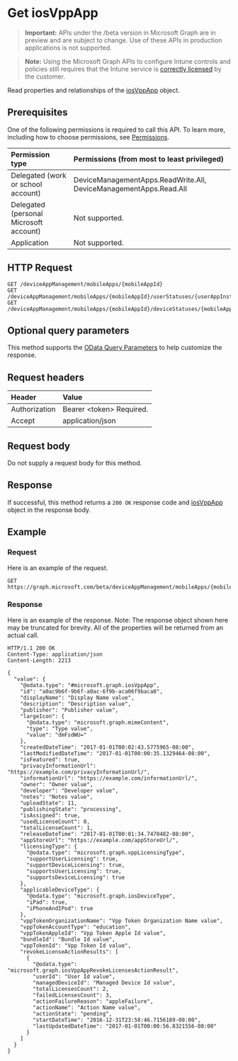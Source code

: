 ﻿# Get iosVppApp

> **Important:** APIs under the /beta version in Microsoft Graph are in preview and are subject to change. Use of these APIs in production applications is not supported.

> **Note:** Using the Microsoft Graph APIs to configure Intune controls and policies still requires that the Intune service is [correctly licensed](https://go.microsoft.com/fwlink/?linkid=839381) by the customer.

Read properties and relationships of the [iosVppApp](../resources/intune-apps-iosvppapp.md) object.
## Prerequisites
One of the following permissions is required to call this API. To learn more, including how to choose permissions, see [Permissions](../../../concepts/permissions-reference.md).

|Permission type|Permissions (from most to least privileged)|
|:---|:---|
|Delegated (work or school account)|DeviceManagementApps.ReadWrite.All, DeviceManagementApps.Read.All|
|Delegated (personal Microsoft account)|Not supported.|
|Application|Not supported.|

## HTTP Request
<!-- {
  "blockType": "ignored"
}
-->
``` http
GET /deviceAppManagement/mobileApps/{mobileAppId}
GET /deviceAppManagement/mobileApps/{mobileAppId}/userStatuses/{userAppInstallStatusId}/app
GET /deviceAppManagement/mobileApps/{mobileAppId}/deviceStatuses/{mobileAppInstallStatusId}/app
```

## Optional query parameters
This method supports the [OData Query Parameters](https://developer.microsoft.com/en-us/graph/docs/overview/query_parameters) to help customize the response.
## Request headers
|Header|Value|
|:---|:---|
|Authorization|Bearer &lt;token&gt; Required.|
|Accept|application/json|

## Request body
Do not supply a request body for this method.

## Response
If successful, this method returns a `200 OK` response code and [iosVppApp](../resources/intune-apps-iosvppapp.md) object in the response body.

## Example
### Request
Here is an example of the request.
``` http
GET https://graph.microsoft.com/beta/deviceAppManagement/mobileApps/{mobileAppId}
```

### Response
Here is an example of the response. Note: The response object shown here may be truncated for brevity. All of the properties will be returned from an actual call.
``` http
HTTP/1.1 200 OK
Content-Type: application/json
Content-Length: 2213

{
  "value": {
    "@odata.type": "#microsoft.graph.iosVppApp",
    "id": "a0ac9b6f-9b6f-a0ac-6f9b-aca06f9baca0",
    "displayName": "Display Name value",
    "description": "Description value",
    "publisher": "Publisher value",
    "largeIcon": {
      "@odata.type": "microsoft.graph.mimeContent",
      "type": "Type value",
      "value": "dmFsdWU="
    },
    "createdDateTime": "2017-01-01T00:02:43.5775965-08:00",
    "lastModifiedDateTime": "2017-01-01T00:00:35.1329464-08:00",
    "isFeatured": true,
    "privacyInformationUrl": "https://example.com/privacyInformationUrl/",
    "informationUrl": "https://example.com/informationUrl/",
    "owner": "Owner value",
    "developer": "Developer value",
    "notes": "Notes value",
    "uploadState": 11,
    "publishingState": "processing",
    "isAssigned": true,
    "usedLicenseCount": 0,
    "totalLicenseCount": 1,
    "releaseDateTime": "2017-01-01T00:01:34.7470482-08:00",
    "appStoreUrl": "https://example.com/appStoreUrl/",
    "licensingType": {
      "@odata.type": "microsoft.graph.vppLicensingType",
      "supportUserLicensing": true,
      "supportDeviceLicensing": true,
      "supportsUserLicensing": true,
      "supportsDeviceLicensing": true
    },
    "applicableDeviceType": {
      "@odata.type": "microsoft.graph.iosDeviceType",
      "iPad": true,
      "iPhoneAndIPod": true
    },
    "vppTokenOrganizationName": "Vpp Token Organization Name value",
    "vppTokenAccountType": "education",
    "vppTokenAppleId": "Vpp Token Apple Id value",
    "bundleId": "Bundle Id value",
    "vppTokenId": "Vpp Token Id value",
    "revokeLicenseActionResults": [
      {
        "@odata.type": "microsoft.graph.iosVppAppRevokeLicensesActionResult",
        "userId": "User Id value",
        "managedDeviceId": "Managed Device Id value",
        "totalLicensesCount": 2,
        "failedLicensesCount": 3,
        "actionFailureReason": "appleFailure",
        "actionName": "Action Name value",
        "actionState": "pending",
        "startDateTime": "2016-12-31T23:58:46.7156189-08:00",
        "lastUpdatedDateTime": "2017-01-01T00:00:56.8321556-08:00"
      }
    ]
  }
}
```












